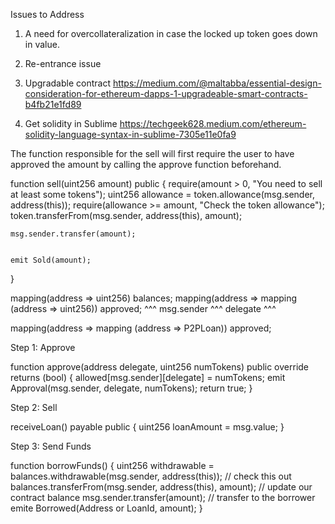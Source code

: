 Issues to Address

1. A need for overcollateralization in case the locked up token goes down in value. 
2. Re-entrance issue
3. Upgradable contract https://medium.com/@maltabba/essential-design-consideration-for-ethereum-dapps-1-upgradeable-smart-contracts-b4fb21e1fd89


4. Get solidity in Sublime https://techgeek628.medium.com/ethereum-solidity-language-syntax-in-sublime-7305e11e0fa9


The function responsible for the sell will first require the user to have approved the amount by calling the approve function beforehand. 

function sell(uint256 amount) public {
    require(amount > 0, "You need to sell at least some tokens");
    uint256 allowance = token.allowance(msg.sender, address(this));
    require(allowance >= amount, "Check the token allowance");
    token.transferFrom(msg.sender, address(this), amount);
    
    msg.sender.transfer(amount);
    

    emit Sold(amount);
}


mapping(address => uint256) balances;
mapping(address => mapping (address => uint256)) approved;
		^^^ msg.sender 		^^^ delegate	^^^

mapping(address => mapping (address => P2PLoan)) approved;


Step 1: Approve

function approve(address delegate, uint256 numTokens) public override returns (bool) {
        allowed[msg.sender][delegate] = numTokens;
        emit Approval(msg.sender, delegate, numTokens);
        return true;
    }

Step 2: Sell

receiveLoan() payable public {
	uint256 loanAmount = msg.value;
}

Step 3: Send Funds

function borrowFunds() {
	uint256 withdrawable = balances.withdrawable(msg.sender, address(this)); // check this out
	balances.transferFrom(msg.sender, address(this), amount); // update our contract balance
    msg.sender.transfer(amount); // transfer to the borrower
    emite Borrowed(Address or LoanId, amount);
}


